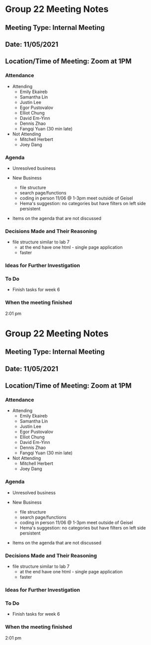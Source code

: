 # Group 22 Meeting Notes
## Meeting Type: Internal Meeting
## Date: 11/05/2021
## Location/Time of Meeting: Zoom at 1PM

### Attendance 
* Attending
  * Emily Ekaireb
  * Samantha Lin
  * Justin Lee
  * Egor Pustovalov
  * Elliot Chung
  * David Em-Yinn
  * Dennis Zhao
  * Fangqi Yuan (30 min late)
* Not Attending
  * Mitchell Herbert 
  * Joey Dang
  
### Agenda
  
* Unresolved business

* New Business
  * file structure
  * search page/functions
  * coding in person 11/06 @ 1-3pm meet outside of Geisel
  * Hema's suggestion: no categories but have filters on left side persistent

* Items on the agenda that are not discussed 

  
### Decisions Made and Their Reasoning
* file structure similar to lab 7 
  * at the end have one html - single page application
  * faster
  
### Ideas for Further Investigation

### To Do
* Finish tasks for week 6

### When the meeting finished 
2:01 pm
# <team name> Group 22 Meeting Notes
## Meeting Type: Internal Meeting
## Date: 11/05/2021
## Location/Time of Meeting: Zoom at 1PM

### Attendance 
* Attending
  * Emily Ekaireb
  * Samantha Lin
  * Justin Lee
  * Egor Pustovalov
  * Elliot Chung
  * David Em-Yinn
  * Dennis Zhao
  * Fangqi Yuan (30 min late)
* Not Attending
  * Mitchell Herbert 
  * Joey Dang
  
### Agenda
  
* Unresolved business

* New Business
  * file structure
  * search page/functions
  * coding in person 11/06 @ 1-3pm meet outside of Geisel
  * Hema's suggestion: no categories but have filters on left side persistent

* Items on the agenda that are not discussed 

  
### Decisions Made and Their Reasoning
* file structure similar to lab 7 
  * at the end have one html - single page application
  * faster
  
### Ideas for Further Investigation

### To Do
* Finish tasks for week 6

### When the meeting finished 
2:01 pm
